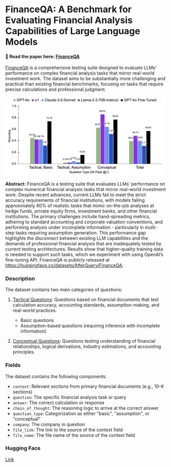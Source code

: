 # FinanceQA: A Benchmark for Evaluating Financial Analysis Capabilities of Large Language Models

#### 📄 Read the paper here: [FinanceQA](https://github.com/mateega/FinanceQA/blob/main/FinanceQA.pdf)

[FinanceQA](https://github.com/AfterQuery/FinanceQA/blob/main/Finance%20QA.pdf) is a comprehensive testing suite designed to evaluate LLMs' performance on complex financial analysis tasks that mirror real-world investment work. The dataset aims to be substantially more challenging and practical than existing financial benchmarks, focusing on tasks that require precise calculations and professional judgment.

![Results](https://github.com/AfterQuery/FinanceQA/blob/main/FinanceQA/results_img.png)

**Abstract:** FinanceQA is a testing suite that evaluates LLMs’ performance on complex numerical financial analysis tasks that mirror real-world investment work. Despite recent advances, current LLMs fail to meet the strict accuracy requirements of financial institutions, with models failing approximately 60% of realistic tasks that mimic on-the-job analyses at hedge funds, private equity firms, investment banks, and other financial institutions. The primary challenges include hand-spreading metrics, adhering to standard accounting and corporate valuation conventions, and performing analysis under incomplete information - particularly in multi-step tasks requiring assumption generation. This performance gap highlights the disconnect between existing LLM capabilities and the demands of professional financial analysis that are inadequately tested by current testing architectures. Results show that higher-quality training data is needed to support such tasks, which we experiment with using OpenAI’s fine-tuning API. FinanceQA is publicly released at https://huggingface.co/datasets/AfterQuery/FinanceQA.


### Description

The dataset contains two main categories of questions:
1. <ins>Tactical Questions</ins>: Questions based on financial documents that test calculation accuracy, accounting standards, assumption-making, and real-world practices.
   - Basic questions 
   - Assumption-based questions (requiring inference with incomplete information)

2. <ins>Conceptual Questions</ins>: Questions testing understanding of financial relationships, logical derivations, industry estimations, and accounting principles.

### Fields

The dataset contains the following components:
* `context`: Relevant sections from primary financial documents (e.g., 10-K sections)
* `question`: The specific financial analysis task or query
* `answer`: The correct calculation or response
* `chain_of_thought`: The reasoning logic to arrive at the correct answer
* `question_type`: Categorization as either "basic", "assumption", or "conceptual"
* `company`: The company in question
* `file_link`: The link to the source of the context field
* `file_name`: The file name of the source of the context field

### Hugging Face
[Link](https://huggingface.co/datasets/AfterQuery/FinanceQA)
